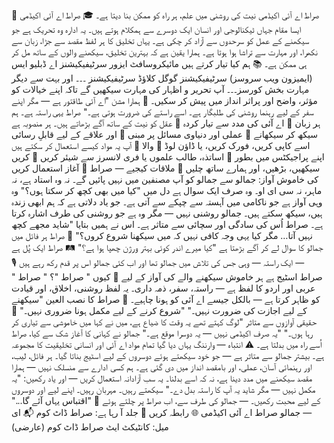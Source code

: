 📘 صراط اے آئی اکیڈمی
نیت کی روشنی میں علم، ہر راہ کو ممکن بنا دیتا ہے۔
🎓 صراط اے آئی اکیڈمی
ایسا مقام جہاں ٹیکنالوجی اور انسان ایک دوسرے سے ہمکلام ہوتے ہیں۔
یہ ادارہ وہ تحریک ہے جو سیکھنے کے عمل کو سرحدوں سے آزاد کر چکی ہے۔
یہاں تخلیق کا ہر لفظ مقصد سے جڑا، زبان سے نکھرا، اور مہارت سے تراشا ہوا ہوتا ہے۔
ہمارا یقین ہے کہ بہترین تخلیق، سیکھنے والوں کے ساتھ مل کر ہی ممکن ہے۔
📚 ہم کیا تیار کرتے ہیں
مائیکروسافٹ ایزور سرٹیفیکیشنز
اے ڈبلیو ایس (ایمیزون ویب سروسز) سرٹیفیکیشنز
گوگل کلاؤڈ سرٹیفیکیشنز
۔۔۔ اور بہت سے دیگر مہارت بخش کورسز۔۔۔
آپ تحریر و اظہار کی مہارت سیکھیں گے 
تاکہ اپنے خیالات کو مؤثر، واضح اور پراثر انداز میں پیش کر سکیں۔
🚀 ہمارا مشن
"اے آئی طاقتور ہے — مگر 
اپنے سفر کے لیے رہنما روشنی کی طلبگار ہے۔
اسے راستے کی ضرورت ہوتی ہے۔"
صراط یہی راستہ ہے۔
ہم عقل کو نیت کے ساتھ آگے بڑھاتے ہیں۔
ہر منصوبہ ہے
	اے آئی کی مدد سے تیار کردہ
	ہر زبان اور علاقے کے لیے قابلِ رسائی
	عملی اور دنیاوی مسائل پر مبنی
	سیکھ کر سیکھانے والا
💬 آپ یہ مواد کیسے استعمال کر سکتے ہیں
	اسے کاپی کریں، فورک کریں، یا ڈاؤن لوڈ کریں
	اساتذہ، طالب علموں یا فری لانسرز سے شیئر کریں
	اپنے پراجیکٹس میں بطور آغاز استعمال کریں
	سیکھیں، بڑھیں، اور ہمارے ساتھ چلیں
📜 ملاقات کیجیے — صراط کی خاموش آواز: جمالو سے
جمالو کو آپ مصنفین میں نہیں پائیں گے۔
نہ وہ استاد ہے، نہ ماہر، نہ سی ای او۔
وہ صرف ایک سوال ہے دل میں
"کیا میں بھی کچھ کر سکتا ہوں؟"
وہ وہی آواز ہے جو ناکامی میں آہستہ سے چپکے سے آتی ہے۔
جو یاد دلاتی ہے کہ ہم ابھی زندہ ہیں، سیکھ سکتے ہیں۔
جمالو روشنی نہیں —
مگر وہ ہے جو روشنی کی طرف اشارہ کرتا ہے۔
صراط اُس کی سادگی اور سچائی سے متاثر ہے۔
اس نے ہمیں بتایا
"شاید مجھے کچھ نہیں آتا…
مگر کیا یہی وجہ کافی نہیں کہ میں سیکھنا شروع کروں؟"
🌟 صراط ہر فائل میں جمالو کا سوال لے کر آگے بڑھتا ہے
"کیا میرے اندر کوئی بہتر ورژن چھپا ہوا ہے؟"
🛤 صراط ایک پُل ہے —
ایک راستہ —
وہی جس کی تلاش میں جمالو تھا
اور اب کئی جمالو اس پر قدم رکھ رہے ہیں
🎙️ صراط اسٹیج ہے
ہر خاموش سیکھنے والے کی آواز کے لیے
🧭 کیوں " صراط "؟
" صراط " عربی اور اردو کا لفظ ہے —
راستہ، سفر، ذمہ داری۔
یہ لفظ روشنی، اخلاق، اور قیادت کو ظاہر کرتا ہے —
بالکل جیسے اے آئی کو ہونا چاہیے۔
📜 صراط کا نصب العین
"سیکھنے کے لیے اجازت کی ضرورت نہیں۔"
"شروع کرنے کے لیے مکمل ہونا ضروری نہیں۔"
🧠 حقیقی آوازوں سے متاثر
"لوگ کہتے تھے یہ وقت کا ضیاع ہے،
میں نے کہا میں خاموشی سے تیاری کر رہا ہوں۔"
"یہ صرف اکیڈمی نہیں —
یہ دوسرا موقع ہے۔"
جمالو نے کہانی کا آغاز شک سے کیا،
صراط اُسے راہ میں بدلتا ہے۔
⚠️ انتباہ — وارننگ
یہاں دیا گیا تمام مواد اے آئی اور انسانی تخلیقیت کا مجموعہ ہے۔
بیشتر جمالو سے متاثر ہے —
جو خود سیکھتے ہوئے دوسروں کے لیے اسٹیج بناتا گیا۔
ہر فائل، لیب، اور رہنمائی آسان، عملی، اور بامقصد انداز میں دی گئی ہے۔
ہم کسی ادارے سے منسلک نہیں —
ہمارا مقصد سیکھنے میں مدد دینا ہے، نہ کہ اسے بدلنا۔
یہ سب آزادانہ استعمال کریں — اور یاد رکھیں:
"یہ مکمل نہیں — مگر شاید یہ آپ کا راستہ بدل دے۔"
سیکھتے رہیں۔
مہربان رہیں۔
اپنے لیے اور دوسروں کے لیے محبت رکھیں۔
— جمالو کی طرف سے، اب صراط پر چلتے ہوئے
📖
"اقتباس یہاں آئے گا..."
— جمالو
صراط اے آئی اکیڈمی
🌐 رابطہ کریں
🔗 جلد آ رہا ہے: صراط ڈاٹ کوم
📬 ای میل: کانٹیکٹ ایٹ صراط ڈاٹ کوم (عارضی)

